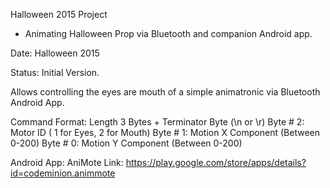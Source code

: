 Halloween 2015 Project
- Animating Halloween Prop via Bluetooth and companion Android app.

Date: Halloween 2015

Status: Initial Version.

Allows controlling the eyes are mouth of 
a simple animatronic via Bluetooth Android App.

Command Format:
Length 3 Bytes + Terminator Byte (\n or \r)
Byte # 2: Motor ID ( 1 for Eyes, 2 for Mouth)
Byte # 1: Motion X Component (Between 0-200)
Byte # 0: Motion Y Component (Between 0-200) 

Android App: AniMote
Link: https://play.google.com/store/apps/details?id=codeminion.animmote